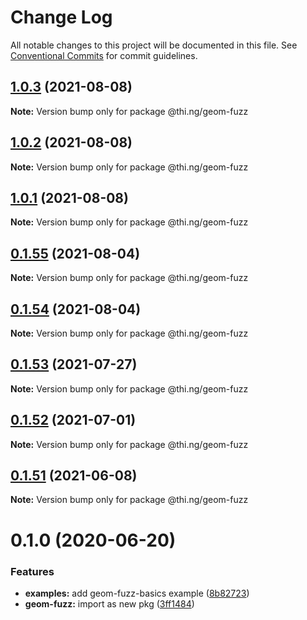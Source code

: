 # Change Log

All notable changes to this project will be documented in this file.
See [Conventional Commits](https://conventionalcommits.org) for commit guidelines.

## [1.0.3](https://github.com/thi-ng/umbrella/compare/@thi.ng/geom-fuzz@1.0.2...@thi.ng/geom-fuzz@1.0.3) (2021-08-08)

**Note:** Version bump only for package @thi.ng/geom-fuzz





## [1.0.2](https://github.com/thi-ng/umbrella/compare/@thi.ng/geom-fuzz@1.0.1...@thi.ng/geom-fuzz@1.0.2) (2021-08-08)

**Note:** Version bump only for package @thi.ng/geom-fuzz





## [1.0.1](https://github.com/thi-ng/umbrella/compare/@thi.ng/geom-fuzz@0.1.55...@thi.ng/geom-fuzz@1.0.1) (2021-08-08)

**Note:** Version bump only for package @thi.ng/geom-fuzz





## [0.1.55](https://github.com/thi-ng/umbrella/compare/@thi.ng/geom-fuzz@0.1.54...@thi.ng/geom-fuzz@0.1.55) (2021-08-04)

**Note:** Version bump only for package @thi.ng/geom-fuzz





## [0.1.54](https://github.com/thi-ng/umbrella/compare/@thi.ng/geom-fuzz@0.1.53...@thi.ng/geom-fuzz@0.1.54) (2021-08-04)

**Note:** Version bump only for package @thi.ng/geom-fuzz





## [0.1.53](https://github.com/thi-ng/umbrella/compare/@thi.ng/geom-fuzz@0.1.52...@thi.ng/geom-fuzz@0.1.53) (2021-07-27)

**Note:** Version bump only for package @thi.ng/geom-fuzz





## [0.1.52](https://github.com/thi-ng/umbrella/compare/@thi.ng/geom-fuzz@0.1.51...@thi.ng/geom-fuzz@0.1.52) (2021-07-01)

**Note:** Version bump only for package @thi.ng/geom-fuzz





## [0.1.51](https://github.com/thi-ng/umbrella/compare/@thi.ng/geom-fuzz@0.1.50...@thi.ng/geom-fuzz@0.1.51) (2021-06-08)

**Note:** Version bump only for package @thi.ng/geom-fuzz





# 0.1.0 (2020-06-20)


### Features

* **examples:** add geom-fuzz-basics example ([8b82723](https://github.com/thi-ng/umbrella/commit/8b82723c3708c78d5a67376036b661baec8e4ce0))
* **geom-fuzz:** import as new pkg ([3ff1484](https://github.com/thi-ng/umbrella/commit/3ff14848f277bd9dc7b2a009aa0a98d6e1d3df6c))
